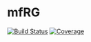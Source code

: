 # mfRG

[![Build Status](https://github.com/jaemolihm/mfRG.jl/actions/workflows/CI.yml/badge.svg?branch=main)](https://github.com/jaemolihm/mfRG.jl/actions/workflows/CI.yml?query=branch%3Amain)
[![Coverage](https://codecov.io/gh/jaemolihm/mfRG.jl/branch/main/graph/badge.svg)](https://codecov.io/gh/jaemolihm/mfRG.jl)
